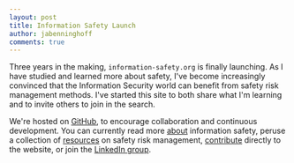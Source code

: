 ```yaml
---
layout: post
title: Information Safety Launch
author: jabenninghoff
comments: true
---
```


Three years in the making, `information-safety.org` is finally launching. As I have studied and learned more about safety, I've become increasingly convinced that the Information Security world can benefit from safety risk management methods. I've started this site to both share what I'm learning and to invite others to join in the search.

We're hosted on [GitHub](https://github.com/information-safety), to encourage collaboration and continuous development. You can currently read more [about](/about) information safety, peruse a collection of [resources](/resources) on safety risk management,  [contribute](/contribute) directly to the website, or join the [LinkedIn group](https://www.linkedin.com/grps/Information-Safety-8431965).
